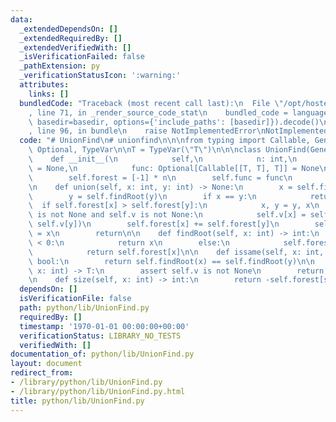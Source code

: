 ```yaml
---
data:
  _extendedDependsOn: []
  _extendedRequiredBy: []
  _extendedVerifiedWith: []
  _isVerificationFailed: false
  _pathExtension: py
  _verificationStatusIcon: ':warning:'
  attributes:
    links: []
  bundledCode: "Traceback (most recent call last):\n  File \"/opt/hostedtoolcache/Python/3.9.6/x64/lib/python3.9/site-packages/onlinejudge_verify/documentation/build.py\"\
    , line 71, in _render_source_code_stat\n    bundled_code = language.bundle(stat.path,\
    \ basedir=basedir, options={'include_paths': [basedir]}).decode()\n  File \"/opt/hostedtoolcache/Python/3.9.6/x64/lib/python3.9/site-packages/onlinejudge_verify/languages/python.py\"\
    , line 96, in bundle\n    raise NotImplementedError\nNotImplementedError\n"
  code: "# UnionFind\n# unionfind\n\n\nfrom typing import Callable, Generic, List,\
    \ Optional, TypeVar\n\nT = TypeVar(\"T\")\n\n\nclass UnionFind(Generic[T]):\n\
    \    def __init__(\n            self,\n            n: int,\n            v: Optional[List[T]]\
    \ = None,\n            func: Optional[Callable[[T, T], T]] = None\n    ) -> None:\n\
    \        self.forest = [-1] * n\n        self.func = func\n        self.v = v\n\
    \n    def union(self, x: int, y: int) -> None:\n        x = self.findRoot(x)\n\
    \        y = self.findRoot(y)\n        if x == y:\n            return\n      \
    \  if self.forest[x] > self.forest[y]:\n            x, y = y, x\n        if self.func\
    \ is not None and self.v is not None:\n            self.v[x] = self.func(self.v[x],\
    \ self.v[y])\n        self.forest[x] += self.forest[y]\n        self.forest[y]\
    \ = x\n        return\n\n    def findRoot(self, x: int) -> int:\n        if self.forest[x]\
    \ < 0:\n            return x\n        else:\n            self.forest[x] = self.findRoot(self.forest[x])\n\
    \            return self.forest[x]\n\n    def issame(self, x: int, y: int) ->\
    \ bool:\n        return self.findRoot(x) == self.findRoot(y)\n\n    def get_value(self,\
    \ x: int) -> T:\n        assert self.v is not None\n        return self.v[self.findRoot(x)]\n\
    \n    def size(self, x: int) -> int:\n        return -self.forest[self.findRoot(x)]\n"
  dependsOn: []
  isVerificationFile: false
  path: python/lib/UnionFind.py
  requiredBy: []
  timestamp: '1970-01-01 00:00:00+00:00'
  verificationStatus: LIBRARY_NO_TESTS
  verifiedWith: []
documentation_of: python/lib/UnionFind.py
layout: document
redirect_from:
- /library/python/lib/UnionFind.py
- /library/python/lib/UnionFind.py.html
title: python/lib/UnionFind.py
---
```

